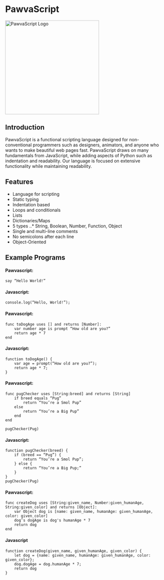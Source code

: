 # PawvaScript

<img alt='PawvaScript Logo' src='assets/pawvascript.png' width='300px'/>

## Introduction
PawvaScript is a functional scripting language designed for non-conventional programmers such as designers, animators, and anyone who wants to make beautiful web pages fast. PawvaScript draws on many fundamentals from JavaScript, while adding aspects of Python such as indentation and readability. Our language is focused on extensive functionality while maintaining readability.

## Features
* Language for scripting
* Static typing
* Indentation based
* Loops and conditionals
* Lists
* Dictionaries/Maps
* 5 types
..* String, Boolean, Number, Function, Object
* Single and multi-line comments
* No semicolons after each line
* Object-Oriented 


## Example Programs
#### Pawvascript:
```
say “Hello World!”
```
#### Javascript:
```
console.log(“Hello, World!”);
```
#### Pawvascript:
```
func toDogAge uses [] and returns [Number]:
	var number age is prompt “How old are you?”
    return age * 7 
end
```
#### Javascript:
```
function toDogAge() {
	var age = prompt(“How old are you?”);
	return age * 7;
}
```
#### Pawvascript:
```
func pugChecker uses [String:breed] and returns [String]
	if breed equals “Pug”
		return “You’re a Smol Pup”
	else
		return “You’re a Big Pup”
	end
end

pugChecker(Pug)
```
#### Javascript:
```
function pugChecker(breed) {
	if (breed == “Pug”) {
		return “You’re a Smol Pup”;
	} else {
		return “You’re a Big Pup;”
	}
}
pugChecker(Pug)
```
#### Pawvascript:
```
func createDog uses [String:given_name, Number:given_humanAge, String:given_color] and returns [Object]:
	var Object dog is [name: given_name, humanAge: given_humanAge, color: given_color]
	dog’s dogAge is dog's humanAge * 7
	return dog
end
```
#### Javascript
```
function createDog(given_name, given_humanAge, given_color) {
    let dog = {name: given_name, humanAge: given_humanAge, color: given_color};
    dog.dogAge = dog.humanAge * 7;
    return dog
}
```
